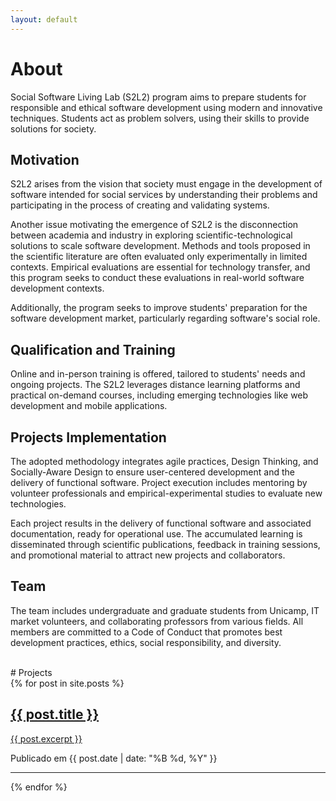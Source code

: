 ```yaml
---
layout: default
---
```


# About

Social Software Living Lab (S2L2) program aims to prepare students for responsible and ethical software development using modern and innovative techniques. Students act as problem solvers, using their skills to provide solutions for society.

## Motivation

S2L2 arises from the vision that society must engage in the development of software intended for social services by understanding their problems and participating in the process of creating and validating systems.

Another issue motivating the emergence of S2L2 is the disconnection between academia and industry in exploring scientific-technological solutions to scale software development. Methods and tools proposed in the scientific literature are often evaluated only experimentally in limited contexts. Empirical evaluations are essential for technology transfer, and this program seeks to conduct these evaluations in real-world software development contexts.

Additionally, the program seeks to improve students' preparation for the software development market, particularly regarding software's social role.

## Qualification and Training

Online and in-person training is offered, tailored to students' needs and ongoing projects. The S2L2 leverages distance learning platforms and practical on-demand courses, including emerging technologies like web development and mobile applications.

## Projects Implementation

The adopted methodology integrates agile practices, Design Thinking, and Socially-Aware Design to ensure user-centered development and the delivery of functional software. Project execution includes mentoring by volunteer professionals and empirical-experimental studies to evaluate new technologies.

Each project results in the delivery of functional software and associated documentation, ready for operational use. The accumulated learning is disseminated through scientific publications, feedback in training sessions, and promotional material to attract new projects and collaborators.

## Team

The team includes undergraduate and graduate students from Unicamp, IT market volunteers, and collaborating professors from various fields. All members are committed to a Code of Conduct that promotes best development practices, ethics, social responsibility, and diversity.

<br>
# Projects

<div class="posts">
  {% for post in site.posts %}
    <div class="post-preview">
      <a href="{{ post.url | absolute_url }}">
        <h2 class="post-title">{{ post.title }}</h2>
        <p class="post-excerpt">{{ post.excerpt }}</p>
      </a>
      <p class="post-meta">Publicado em {{ post.date | date: "%B %d, %Y" }}</p>
    </div>
    <hr>
  {% endfor %}
</div>
